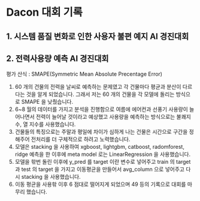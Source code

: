 # Dacon 대회 기록

## 1. 시스템 품질 변화로 인한 사용자 불편 예지 AI 경진대회
## 2. 전력사용량 예측 AI 경진대회

평가 산식 : SMAPE(Symmetric Mean Absolute Precentage Error)

1. 60 개의 건물의 전력을 날씨로 예측하는 문제였고 각 건물마다 평균과 분산이 다르다는 것을 알게 되었습니다. 그래서 저는 60 개의 건물을 각 모델에 돌리는 방식으로 SMAPE 을 낮췄습니다.
2. 6~8 월의 데이터를 가지고 분석을 진행함으로 여름에 에어컨과 선풍기 사용량이 늘어나면서 전력이 늘어날 것이라고 예상했고 사용량을 예측하는 방식으로는 불쾌지수, 열 지수를 사용했습니다.
3. 건물들의 특징으로는 주말과 평일에 차이가 심하게 나는 건물은 시간으로 구간을 정해주어 전처리를 더 구체적으로 하려고 노력했습니다.
4. 모델은 stacking 을 사용하여 xgboost, lightgbm, catboost, radomforest, ridge 예측을 한 이후에 meta model 로는 LinearRegression 을 사용했습니다.
5. 모델을 핚번 돌린 이후에 y_pred 를 target 이란 변수로 넣어주고 train 의 target 과 test 의 target 을 가지고 이동평균을 만들어서 avg_column 으로 넣어주고 다시 stacking 을 사용했습니다.
6. 이동 평균을 사용핚 이후 6 점대로 떨어지게 되었으며 49 등의 기록으로 대회를 마무리 했습니다.
